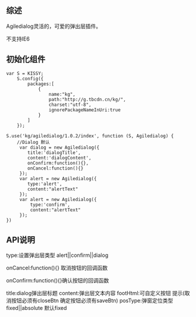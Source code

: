 ## 综述

Agiledialog灵活的，可爱的弹出层插件。

不支持IE6



## 初始化组件
    var S = KISSY;
        S.config({
            packages:[
                {
                    name:"kg",
                    path:"http://g.tbcdn.cn/kg/",
                    charset:"utf-8",
                    ignorePackageNameInUri:true
                }
            ]
        });
		
    S.use('kg/agiledialog/1.0.2/index', function (S, Agiledialog) {
        //Dialog 默认
         var dialog = new Agiledialog({
            title:'dialogTitle',
            content:'dialogContent',
            onConfirm:function(){},
            onCancel:function(){}
         });
         var alert = new Agiledialog({
            type:'alert',
            content:"alertText"
         });
         var alert = new Agiledialog({
             type:'confirm',
             content:"alertText"
         });
    })

## API说明
type:设置弹出层类型 alert||confirm||dialog

onCancel:function(){} 取消按钮的回调函数

onConfirm:function(){}确认按钮的回调函数

title:dialog弹出层标题
content:弹出层文本内容
footHtml:可自定义按钮 提示(取消按钮必须有closeBtn 确定按钮必须有saveBtn)
posType:弹窗定位类型 fixed||absolute 默认fixed